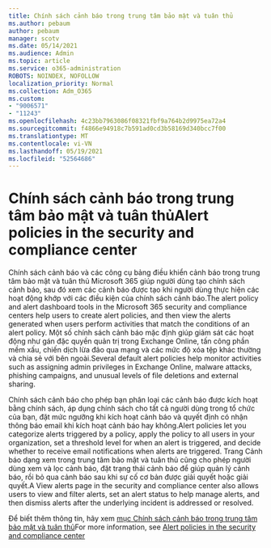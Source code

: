 ```yaml
---
title: Chính sách cảnh báo trong trung tâm bảo mật và tuân thủ
ms.author: pebaum
author: pebaum
manager: scotv
ms.date: 05/14/2021
ms.audience: Admin
ms.topic: article
ms.service: o365-administration
ROBOTS: NOINDEX, NOFOLLOW
localization_priority: Normal
ms.collection: Adm_O365
ms.custom:
- "9006571"
- "11243"
ms.openlocfilehash: 4c23bb7963086f08321fbf9a764b2d9975ea72a4
ms.sourcegitcommit: f4866e94918c7b591ad0cd3b58169d340bcc7f00
ms.translationtype: MT
ms.contentlocale: vi-VN
ms.lasthandoff: 05/19/2021
ms.locfileid: "52564686"
---
```

# <a name="alert-policies-in-the-security-and-compliance-center"></a><span data-ttu-id="49b8e-102">Chính sách cảnh báo trong trung tâm bảo mật và tuân thủ</span><span class="sxs-lookup"><span data-stu-id="49b8e-102">Alert policies in the security and compliance center</span></span>

<span data-ttu-id="49b8e-103">Chính sách cảnh báo và các công cụ bảng điều khiển cảnh báo trong trung tâm bảo mật và tuân thủ Microsoft 365 giúp người dùng tạo chính sách cảnh báo, sau đó xem các cảnh báo được tạo khi người dùng thực hiện các hoạt động khớp với các điều kiện của chính sách cảnh báo.</span><span class="sxs-lookup"><span data-stu-id="49b8e-103">The alert policy and alert dashboard tools in the Microsoft 365 security and compliance centers help users to create alert policies, and then view the alerts generated when users perform activities that match the conditions of an alert policy.</span></span> <span data-ttu-id="49b8e-104">Một số chính sách cảnh báo mặc định giúp giám sát các hoạt động như gán đặc quyền quản trị trong Exchange Online, tấn công phần mềm xấu, chiến dịch lừa đảo qua mạng và các mức độ xóa tệp khác thường và chia sẻ với bên ngoài.</span><span class="sxs-lookup"><span data-stu-id="49b8e-104">Several default alert policies help monitor activities such as assigning admin privileges in Exchange Online, malware attacks, phishing campaigns, and unusual levels of file deletions and external sharing.</span></span>

<span data-ttu-id="49b8e-105">Chính sách cảnh báo cho phép bạn phân loại các cảnh báo được kích hoạt bằng chính sách, áp dụng chính sách cho tất cả người dùng trong tổ chức của bạn, đặt mức ngưỡng khi kích hoạt cảnh báo và quyết định có nhận thông báo email khi kích hoạt cảnh báo hay không.</span><span class="sxs-lookup"><span data-stu-id="49b8e-105">Alert policies let you categorize alerts triggered by a policy, apply the policy to all users in your organization, set a threshold level for when an alert is triggered, and decide whether to receive email notifications when alerts are triggered.</span></span> <span data-ttu-id="49b8e-106">Trang Cảnh báo dạng xem trong trung tâm bảo mật và tuân thủ cũng cho phép người dùng xem và lọc cảnh báo, đặt trạng thái cảnh báo để giúp quản lý cảnh báo, rồi bỏ qua cảnh báo sau khi sự cố cơ bản được giải quyết hoặc giải quyết.</span><span class="sxs-lookup"><span data-stu-id="49b8e-106">A View alerts page in the security and compliance center also allows users to view and filter alerts, set an alert status to help manage alerts, and then dismiss alerts after the underlying incident is addressed or resolved.</span></span>

<span data-ttu-id="49b8e-107">Để biết thêm thông tin, hãy xem [mục Chính sách cảnh báo trong trung tâm bảo mật và tuân thủ](/microsoft-365/compliance/alert-policies)</span><span class="sxs-lookup"><span data-stu-id="49b8e-107">For more information, see [Alert policies in the security and compliance center](/microsoft-365/compliance/alert-policies)</span></span>